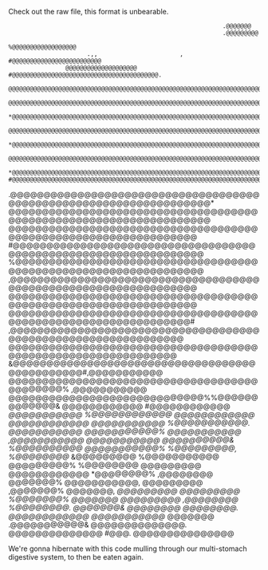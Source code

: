 Check out the raw file, this format is unbearable.

                                                                .@@@@@@@
                                                                .@@@@@@@@@
                                                               %@@@@@@@@@@@@@@@@@@
                          .,,                       ,      #@@@@@@@@@@@@@@@@@@@@@@@@@
                    @@@@@@@@@@@@@@@@@@@@     #@@@@@@@@@@@@@@@@@@@@@@@@@@@@@@@@@@@@@@@@@.
                 @@@@@@@@@@@@@@@@@@@@@@@@@@@@@@@@@@@@@@@@@@@@@@@@@@@@@@@@@@@@@@@@@@@@@@@@@@@&.
               @@@@@@@@@@@@@@@@@@@@@@@@@@@@@@@@@@@@@@@@@@@@@@@@@@@@@@@@@@@@@@@@@@@@@@@@@@@@@@@@@,
            *@@@@@@@@@@@@@@@@@@@@@@@@@@@@@@@@@@@@@@@@@@@@@@@@@@@@@@@@@@@@@@@@@@@@@@@@@@@@@@@@@@@%
          @@@@@@@@@@@@@@@@@@@@@@@@@@@@@@@@@@@@@@@@@@@@@@@@@@@@@@@@@@@@@@@@@@@@@@@@@@@@@@@@@@@@@@*
        *@@@@@@@@@@@@@@@@@@@@@@@@@@@@@@@@@@@@@@@@@@@@@@@@@@@@@@@@@@@@@@@@@@@@@@@@@@@@@@@@@@@@@@
       @@@@@@@@@@@@@@@@@@@@@@@@@@@@@@@@@@@@@@@@@@@@@@@@@@@@@@@@@@@@@@@@@@@@@@@@@@@@@@@@@@@@@,
     *@@@@@@@@@@@@@@@@@@@@@@@@@@@@@@@@@@@@@@@@@@@@@@@@@@@@@@@@@@@@@@@@@@@@@@@@@@@@@@@@&
    #@@@@@@@@@@@@@@@@@@@@@@@@@@@@@@@@@@@@@@@@@@@@@@@@@@@@@@@@@@@@@@@@@@@@@@@@@@@%.
   .@@@@@@@@@@@@@@@@@@@@@@@@@@@@@@@@@@@@@@@@@@@@@@@@@@@@@@@@@@@@@@@@@@@*
   @@@@@@@@@@@@@@@@@@@@@@@@@@@@@@@@@@@@@@@@@@@@@@@@@@@@@@@@@@@@@@@@@@@
   @@@@@@@@@@@@@@@@@@@@@@@@@@@@@@@@@@@@@@@@@@@@@@@@@@@@@@@@@@@@@@@@@
  #@@@@@@@@@@@@@@@@@@@@@@@@@@@@@@@@@@@@@@@@@@@@@@@@@@@@@@@@@@@@@@@@@
  %@@@@@@@@@@@@@@@@@@@@@@@@@@@@@@@@@@@@@@@@@@@@@@@@@@@@@@@@@@@@@@@@@
  ,@@@@@@@@@@@@@@@@@@@@@@@@@@@@@@@@@@@@@@@@@@@@@@@@@@@@@@@@@@@@@@@@@
   @@@@@@@@@@@@@@@@@@@@@@@@@@@@@@@@@@@@@@@@@@@@@@@@@@@@@@@@@@@@@@@@@
   @@@@@@@@@@@@@@@@@@@@@@@@@@@@@@@@@@@@@@@@@@@@@@@@@@@@@@@@@@@@@@@@#
   ,@@@@@@@@@@@@@@@@@@@@@@@@@@@@@@@@@@@@@@@@@@@@@@@@@@@@@@@@@@@@@@@
    @@@@@@@@@@@@@@@@@@@@@@@@@@@@@@@@@@@@@@@@@@@@@@@@@@@@@@@@@@@@@@
    &@@@@@@@@@@@@@@@@@@@@@@@@@@@@@@@@@@@@@@@@@@@@@@@#,@@@@@@@@@@@
     @@@@@@@@@@@@@@@@@@@@@@@@@@@@@@@@@@@@@@@@@@@@@%  ,@@@@@@@@@@@
     @@@@@@@@@@@@@@@@@@@@@@@@@@@@@%%@@@@@@@@@@@@@&   @@@@@@@@@@@@
     #@@@@@@@@@@@@   *@@@@@@@@@@@   %@@@@@@@@@@@@    @@@@@@@@@@@@
      @@@@@@@@@@@@    @@@@@@@@@@@   %@@@@@@@@@@@.    @@@@@@@@@@@
      @@@@@@@@@@@%    @@@@@@@@@@@   ,@@@@@@@@@@@     @@@@@@@@@@@
      @@@@@@@@@@&     %@@@@@@@@@@    @@@@@@@@@@@%    %@@@@@@@@@,
      %@@@@@@@@*       &@@@@@@@@@    %@@@@@@@@@@@     @@@@@@@@@%
      %@@@@@@@@         @@@@@@@@@     @@@@@@@@@@@@    *@@@@@@@@%
      ,@@@@@@@@          @@@@@@@%      @@@@@@@@@@@,    @@@@@@@@@
      ,@@@@@@@%          @@@@@@@,        *@@@@@@@@@    @@@@@@@@@
      %@@@@@@@%          @@@@@@@          @@@@@@@@@    ,@@@@@@@@
      %@@@@@@@@.         @@@@@@@&          @@@@@@@@     @@@@@@@@.
      @@@@@@@@@@@@      @@@@@@@@@@@*      @@@@@@@     .@@@@@@@@@@@&
      @@@@@@@@@@@@@@.    @@@@@@@@@@@@@@    #@@@.        @@@@@@@@@@@@@@@

We're gonna hibernate with this code mulling through our multi-stomach digestive
system, to then be eaten again.
